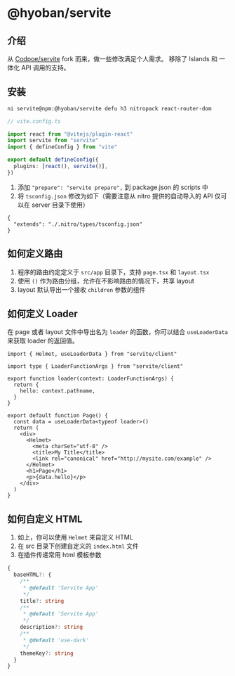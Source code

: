 # @hyoban/servite

## 介绍

从 [Codpoe/servite](https://github.com/codpoe/servite) fork 而来，做一些修改满足个人需求。
移除了 Islands 和 一体化 API 调用的支持。

## 安装

```bash
ni servite@npm:@hyoban/servite defu h3 nitropack react-router-dom
```

```ts
// vite.config.ts

import react from "@vitejs/plugin-react"
import servite from "servite"
import { defineConfig } from "vite"

export default defineConfig({
  plugins: [react(), servite()],
})
```

1. 添加 `"prepare": "servite prepare",` 到 package.json 的 scripts 中
1. 将 `tsconfig.json` 修改为如下（需要注意从 nitro 提供的自动导入的 API 仅可以在 server 目录下使用）

```jsonc
{
  "extends": "./.nitro/types/tsconfig.json"
}
```

## 如何定义路由

1. 程序的路由约定定义于 `src/app` 目录下，支持 `page.tsx` 和 `layout.tsx`
1. 使用 `()` 作为路由分组，允许在不影响路由的情况下，共享 layout
1. layout 默认导出一个接收 `children` 参数的组件

## 如何定义 Loader

在 page 或者 layout 文件中导出名为 `loader` 的函数，你可以结合 `useLoaderData` 来获取 loader 的返回值。

```tsx
import { Helmet, useLoaderData } from "servite/client"

import type { LoaderFunctionArgs } from "servite/client"

export function loader(context: LoaderFunctionArgs) {
  return {
    hello: context.pathname,
  }
}

export default function Page() {
  const data = useLoaderData<typeof loader>()
  return (
    <div>
      <Helmet>
        <meta charSet="utf-8" />
        <title>My Title</title>
        <link rel="canonical" href="http://mysite.com/example" />
      </Helmet>
      <h1>Page</h1>
      <p>{data.hello}</p>
    </div>
  )
}
```

## 如何自定义 HTML

1. 如上，你可以使用 `Helmet` 来自定义 HTML
1. 在 src 目录下创建自定义的 `index.html` 文件
1. 在插件传递常用 html 模板参数

```ts
{
  baseHTML?: {
    /**
     * @default 'Servite App'
     */
    title?: string
    /**
     * @default 'Servite App'
     */
    description?: string
    /**
     * @default 'use-dark'
     */
    themeKey?: string
  }
}
```
